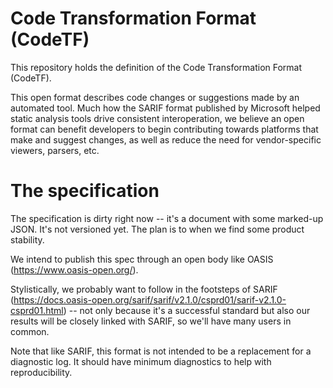 # Code Transformation Format (CodeTF)

This repository holds the definition of the Code Transformation Format (CodeTF).

This open format describes code changes or suggestions made by an automated tool. Much how the SARIF format published by Microsoft helped static analysis tools drive consistent interoperation, we believe an open format can benefit developers to begin contributing towards platforms that make and suggest changes, as well as reduce the need for vendor-specific viewers, parsers, etc.

# The specification

The specification is dirty right now -- it's a document with some marked-up JSON. It's not versioned yet. The plan is to when we find some product stability. 

We intend to publish this spec through an open body like OASIS (https://www.oasis-open.org/).

Stylistically, we probably want to follow in the footsteps of SARIF (https://docs.oasis-open.org/sarif/sarif/v2.1.0/csprd01/sarif-v2.1.0-csprd01.html) -- not only because it's a successful standard but also our results will be closely linked with SARIF, so we'll have many users in common.

Note that like SARIF, this format is not intended to be a replacement for a diagnostic log. It should have minimum diagnostics to help with reproducibility.
